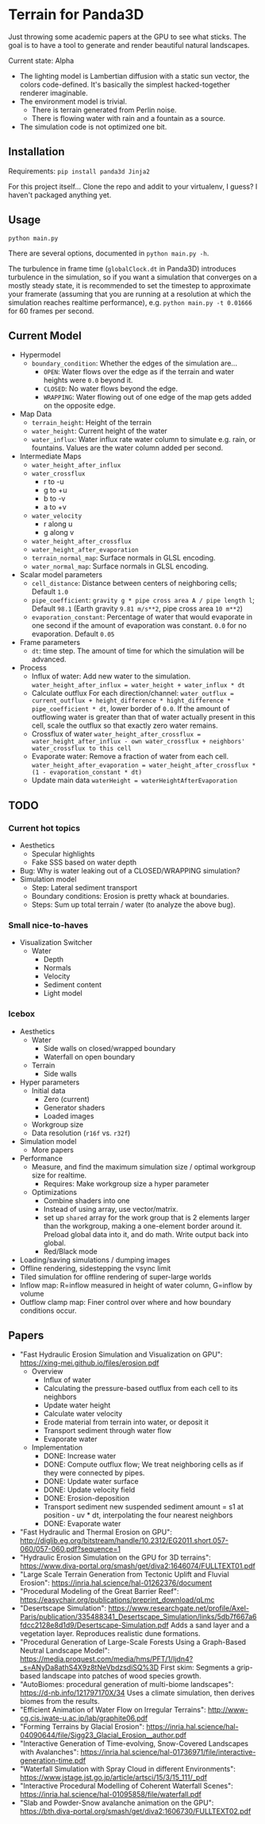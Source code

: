Terrain for Panda3D
===================

Just throwing some academic papers at the GPU to see what sticks. The
goal is to have a tool to generate and render beautiful natural
landscapes.

Current state: Alpha
* The lighting model is Lambertian diffusion with a static sun vector,
  the colors code-defined. It's basically the simplest hacked-together
  renderer imaginable.
* The environment model is trivial.
  * There is terrain generated from Perlin noise.
  * There is flowing water with rain and a fountain as a source.
* The simulation code is not optimized one bit.


Installation
------------

Requirements: `pip install panda3d Jinja2`

For this project itself... Clone the repo and addit to your virtualenv,
I guess? I haven't packaged anything yet.


Usage
-----

`python main.py`

There are several options, documented in `python main.py -h`.

The turbulence in frame time (`globalClock.dt` in Panda3D) introduces
turbulence in the simulation, so if you want a simulation that converges
on a mostly steady state, it is recommended to set the timestep to
approximate your framerate (assuming that you are running at a
resolution at which the simulation reaches realtime performance), e.g.
`python main.py -t 0.01666` for 60 frames per second.


Current Model
-------------

* Hypermodel
  * `boundary_condition`: Whether the edges of the simulation are...
    * `OPEN`: Water flows over the edge as if the terrain and water
      heights were `0.0` beyond it.
    * `CLOSED`: No water flows beyond the edge.
    * `WRAPPING`: Water flowing out of one edge of the map gets added on
      the opposite edge.
* Map Data
  * `terrain_height`: Height of the terrain
  * `water_height`: Current height of the water
  * `water_influx`: Water influx rate water column to simulate e.g.
    rain, or fountains. Values are the water column added per second.
* Intermediate Maps
  * `water_height_after_influx`
  * `water_crossflux`
    * r to -u
    * g to +u
    * b to -v
    * a to +v
  * `water_velocity`
    * r along u
    * g along v
  * `water_height_after_crossflux`
  * `water_height_after_evaporation`
  * `terrain_normal_map`: Surface normals in GLSL encoding.
  * `water_normal_map`: Surface normals in GLSL encoding.
* Scalar model parameters
  * `cell_distance`: Distance between centers of neighboring cells;
     Default `1.0`
  * `pipe_coefficient`: `gravity g * pipe cross area A / pipe length l`;
     Default `98.1` (Earth gravity `9.81 m/s**2`, pipe cross area
     `10 m**2`)
  * `evaporation_constant`: Percentage of water that would evaporate in
    one second if the amount of evaporation was constant. `0.0` for no
    evaporation. Default `0.05`
* Frame parameters
  * `dt`: time step. The amount of time for which the simulation will be
    advanced.
* Process
  * Influx of water: Add new water to the simulation.
    `water_height_after_influx = water_height + water_influx * dt`
  * Calculate outflux
    For each direction/channel: `water_outflux = current_outflux + height_difference * hight_difference * pipe_coefficient * dt`, lower border of `0.0`.
    If the amount of outflowing water is greater than that of water
    actually present in this cell, scale the outflux so that exactly
    zero water remains.
  * Crossflux of water
    `water_height_after_crossflux = water_height_after_influx - own water_crossflux + neighbors' water_crossflux to this cell`
  * Evaporate water: Remove a fraction of water from each cell.
    `water_height_after_evaporation = water_height_after_crossflux * (1 - evaporation_constant * dt)`
  * Update main data
    `waterHeight = waterHeightAfterEvaporation`


TODO
----

### Current hot topics

* Aesthetics
  * Specular highlights
  * Fake SSS based on water depth
* Bug: Why is water leaking out of a CLOSED/WRAPPING simulation?
* Simulation model
  * Step: Lateral sediment transport
  * Boundary conditions: Erosion is pretty whack at boundaries.
  * Steps: Sum up total terrain / water (to analyze the above bug).


### Small nice-to-haves

* Visualization Switcher
  * Water
    * Depth
    * Normals
    * Velocity
    * Sediment content
    * Light model


### Icebox

* Aesthetics
  * Water
    * Side walls on closed/wrapped boundary
    * Waterfall on open boundary
  * Terrain
    * Side walls
* Hyper parameters
  * Initial data
    * Zero (current)
    * Generator shaders
    * Loaded images
  * Workgroup size
  * Data resolution (`r16f` vs. `r32f`)
* Simulation model
  * More papers
* Performance
  * Measure, and find the maximum simulation size / optimal workgroup
    size for realtime.
    * Requires: Make workgroup size a hyper parameter
  * Optimizations
    * Combine shaders into one
    * Instead of using array, use vector/matrix.
    * set up `shared` array for the work group that is 2 elements larger
      than the workgroup, making a one-element border around it. Preload
      global data into it, and do math. Write output back into global.
    * Red/Black mode
* Loading/saving simulations / dumping images
* Offline rendering, sidestepping the vsync limit
* Tiled simulation for offline rendering of super-large worlds
* Inflow map: R=inflow measured in height of water column, G=inflow by
  volume
* Outflow clamp map: Finer control over where and how boundary
  conditions occur.


Papers
------

* "Fast Hydraulic Erosion Simulation and Visualization on GPU": https://xing-mei.github.io/files/erosion.pdf
  * Overview
    * Influx of water
    * Calculating the pressure-based outflux from each cell to its neighbors
    * Update water height
    * Calculate water velocity
    * Erode material from terrain into water, or deposit it
    * Transport sediment through water flow
    * Evaporate water
  * Implementation
    * DONE: Increase water
    * DONE: Compute outflux flow; We treat neighboring cells as if they were connected by pipes.
    * DONE: Update water surface
    * DONE: Update velocity field
    * DONE: Erosion-deposition
    * Transport sediment
      new suspended sediment amount = s1 at position - uv * dt, interpolating the four nearest neighbors
    * DONE: Evaporate water
* "Fast Hydraulic and Thermal Erosion on GPU": http://diglib.eg.org/bitstream/handle/10.2312/EG2011.short.057-060/057-060.pdf?sequence=1
* "Hydraulic Erosion Simulation on the GPU for 3D terrains": https://www.diva-portal.org/smash/get/diva2:1646074/FULLTEXT01.pdf
* "Large Scale Terrain Generation from Tectonic Uplift and Fluvial Erosion": https://inria.hal.science/hal-01262376/document
* "Procedural Modeling of the Great Barrier Reef": https://easychair.org/publications/preprint_download/qLmc
* "Desertscape Simulation": https://www.researchgate.net/profile/Axel-Paris/publication/335488341_Desertscape_Simulation/links/5db7f667a6fdcc2128e8d1d9/Desertscape-Simulation.pdf
  Adds a sand layer and a vegetation layer. Reproduces realistic dune formations.
* "Procedural Generation of Large-Scale Forests Using a Graph-Based Neutral Landscape Model": https://media.proquest.com/media/hms/PFT/1/Ijdn4?_s=ANyDa8athS4X9z8tNeVbdzsdiSQ%3D
  First skim: Segments a grip-based landscape into patches of wood species growth.
* "AutoBiomes: procedural generation of multi-biome landscapes": https://d-nb.info/121797170X/34
  Uses a climate simulation, then derives biomes from the results.
* "Efficient Animation of Water Flow on Irregular Terrains": http://www-cg.cis.iwate-u.ac.jp/lab/graphite06.pdf
* "Forming Terrains by Glacial Erosion": https://inria.hal.science/hal-04090644/file/Sigg23_Glacial_Erosion__author.pdf
* "Interactive Generation of Time-evolving, Snow-Covered Landscapes with Avalanches": https://inria.hal.science/hal-01736971/file/interactive-generation-time.pdf
* "Waterfall Simulation with Spray Cloud in different Environments": https://www.jstage.jst.go.jp/article/artsci/15/3/15_111/_pdf
* "Interactive Procedural Modelling of Coherent Waterfall Scenes": https://inria.hal.science/hal-01095858/file/waterfall.pdf
* "Slab and Powder-Snow avalanche animation on the GPU": https://bth.diva-portal.org/smash/get/diva2:1606730/FULLTEXT02.pdf